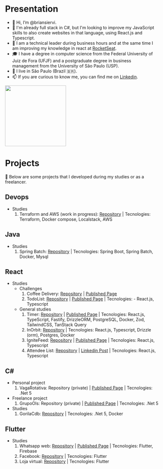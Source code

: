 # Presentation

- 👋 Hi, I’m @briansiervi.
- 👀 I'm already full stack in C#, but I'm looking to improve my JavaScript skills to also create websites in that language, using React.js and Typescript.
- 🌱 I am a technical leader during business hours and at the same time I am improving my knowledge in react at [RocketSeat](https://www.rocketseat.com.br/).
- :mortar_board: I have a degree in computer science from the Federal University of Juiz de Fora (UFJF) and a postgraduate degree in business management from the University of São Paulo (USP).
- :house_with_garden: I live in São Paulo (Brazil 🇧🇷).
- 📫 If you are curious to know me, you can find me on [Linkedin](https://www.linkedin.com/in/briansiervi/).

<a href="https://github.com/anuraghazra/github-readme-stats">
  <img height=200 align="center" src="https://github-readme-stats.vercel.app/api/top-langs?username=briansiervi&layout=compact&langs_count=10&card_width=320&theme=tokyonight&exclude_repo=rest-api-sections,Dantec,course851555,introToVue,SAFE-Dojo,MonthlyPayment,briansiervi.github.io" />
</a>

# Projects
:page_with_curl: Below are some projects that I developed during my studies or as a freelancer.

## Devops
  - Studies
    1. Terraform and AWS (work in progress): [Repository](https://github.com/briansiervi/devops01) | Tecnologies: Terraform, Docker compose, Localstack, AWS

## Java  
  - Studies
    1. Spring Batch: [Repository](https://github.com/briansiervi/spring-batch) | Tecnologies: Spring Boot, Spring Batch, Docker, Mysql

## React
  - Studies
    - Challenges
      1. Coffee Delivery: [Repository](https://github.com/briansiervi/nivel02-coffee-delivery) | [Published Page](https://briansiervi.github.io/nivel02-coffee-delivery/)
      1. TodoList: [Repository](https://github.com/briansiervi/nivel01-todo-list) | [Published Page](https://briansiervi.github.io/nivel01-todo-list/) | Tecnologies: - React.js, Typescript
    - General studies    
      1. Timer: [Repository](https://github.com/briansiervi/nivel02-ignite-timer/issues/1) | [Published Page](https://briansiervi.github.io/nivel02-ignite-timer/) | Tecnologies: React.js, TypeScript, Fastify, DrizzleORM, PostgreSQL, Docker, Zod, TailwindCSS, TanStack Query
      1. InOrbit: [Repository](https://github.com/briansiervi/nlw-pocket-javascript) | Tecnologies: React.js, Typescript, Drizzle (orm), Postgres, Docker
      1. IgniteFeed: [Repository](https://github.com/briansiervi/igniteFeed) | [Published Page](https://briansiervi.github.io/igniteFeed/) | Tecnologies: React.js, Typescript  
      1. Attendee List: [Repository](https://github.com/briansiervi/nlw-2024-unite-pass-in-web) | [Linkedin Post](https://www.linkedin.com/posts/activity-7181485576825556993-KAa9) | Tecnologies: React.js, Typescript

## C#
  - Personal project
    1. VagaRotativa: Repository (private) | [Published Page](http://vagarotativa.azurewebsites.net/) | Tecnologies: .Net 5
  - Freelance project
    1. GrupoOls: Repository (private) | [Published Page](https://grupools.azurewebsites.net/) | Tecnologies: .Net 5
  - Studies
    1. GorilaCdb: [Repository](https://github.com/briansiervi/gorila-cdb) | Tecnologies: .Net 5, Docker
## Flutter
  - Studies
    1. Whatsapp web: [Repository](https://github.com/briansiervi/udemy-flutter) | [Published Page](https://whatsappweb-e3c47.web.app/) | Tecnologies: Flutter, Firebase
    1. Facebook: [Repository](https://github.com/briansiervi/udemy_flutter2_facebook_interface) | Tecnologies: Flutter
    1. Loja virtual: [Repository](https://github.com/briansiervi/udemy_flutter2_web) | Tecnologies: Flutter

<!---
briansiervi/briansiervi is a ✨ special ✨ repository because its `README.md` (this file) appears on your GitHub profile.
You can click the Preview link to take a look at your changes.

Icons: https://gist.github.com/rxaviers/7360908
--->
